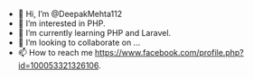 - 👋 Hi, I’m @DeepakMehta112
- 👀 I’m interested in PHP.
- 🌱 I’m currently learning PHP and Laravel.
- 💞️ I’m looking to collaborate on ...
- 📫 How to reach me https://www.facebook.com/profile.php?id=100053321326106.

<!---
DeepakMehta112/DeepakMehta112 is a ✨ special ✨ repository because its `README.md` (this file) appears on your GitHub profile.
You can click the Preview link to take a look at your changes.
--->
